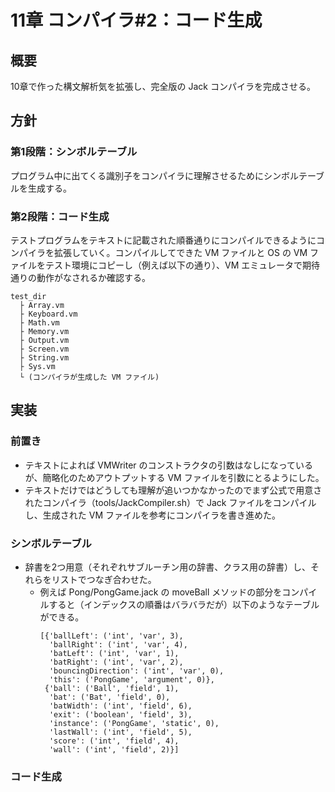 # 11章 コンパイラ#2：コード生成

## 概要

10章で作った構文解析気を拡張し、完全版の Jack コンパイラを完成させる。

## 方針

### 第1段階：シンボルテーブル

プログラム中に出てくる識別子をコンパイラに理解させるためにシンボルテーブルを生成する。

### 第2段階：コード生成

テストプログラムをテキストに記載された順番通りにコンパイルできるようにコンパイラを拡張していく。コンパイルしてできた VM ファイルと OS の VM ファイルをテスト環境にコピーし（例えば以下の通り）、VM エミュレータで期待通りの動作がなされるか確認する。

```
test_dir
  ├ Array.vm
  ├ Keyboard.vm
  ├ Math.vm
  ├ Memory.vm
  ├ Output.vm
  ├ Screen.vm
  ├ String.vm
  ├ Sys.vm
  └ (コンパイラが生成した VM ファイル)
```

## 実装

### 前置き

- テキストによれば VMWriter のコンストラクタの引数はなしになっているが、簡略化のためアウトプットする VM ファイルを引数にとるようにした。
- テキストだけではどうしても理解が追いつかなかったのでまず公式で用意されたコンパイラ（tools/JackCompiler.sh）で Jack ファイルをコンパイルし、生成された VM ファイルを参考にコンパイラを書き進めた。

### シンボルテーブル

- 辞書を2つ用意（それぞれサブルーチン用の辞書、クラス用の辞書）し、それらをリストでつなぎ合わせた。
  - 例えば Pong/PongGame.jack の moveBall メソッドの部分をコンパイルすると（インデックスの順番はバラバラだが）以下のようなテーブルができる。
    ```
    [{'ballLeft': ('int', 'var', 3),
      'ballRight': ('int', 'var', 4),
      'batLeft': ('int', 'var', 1),
      'batRight': ('int', 'var', 2),
      'bouncingDirection': ('int', 'var', 0),
      'this': ('PongGame', 'argument', 0)},
     {'ball': ('Ball', 'field', 1),
      'bat': ('Bat', 'field', 0),
      'batWidth': ('int', 'field', 6),
      'exit': ('boolean', 'field', 3),
      'instance': ('PongGame', 'static', 0),
      'lastWall': ('int', 'field', 5),
      'score': ('int', 'field', 4),
      'wall': ('int', 'field', 2)}]
    ```

### コード生成
